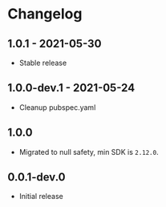 # Changelog

## 1.0.1 - 2021-05-30

* Stable release

## 1.0.0-dev.1 - 2021-05-24

* Cleanup pubspec.yaml

## 1.0.0

* Migrated to null safety, min SDK is `2.12.0`.

## 0.0.1-dev.0

* Initial release

